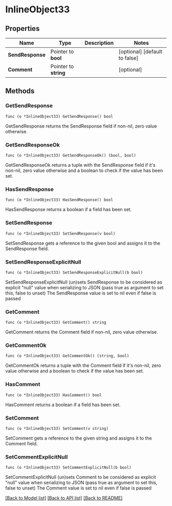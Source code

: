 # InlineObject33

## Properties

Name | Type | Description | Notes
------------ | ------------- | ------------- | -------------
**SendResponse** | Pointer to **bool** |  | [optional] [default to false]
**Comment** | Pointer to **string** |  | [optional] 

## Methods

### GetSendResponse

`func (o *InlineObject33) GetSendResponse() bool`

GetSendResponse returns the SendResponse field if non-nil, zero value otherwise.

### GetSendResponseOk

`func (o *InlineObject33) GetSendResponseOk() (bool, bool)`

GetSendResponseOk returns a tuple with the SendResponse field if it's non-nil, zero value otherwise
and a boolean to check if the value has been set.

### HasSendResponse

`func (o *InlineObject33) HasSendResponse() bool`

HasSendResponse returns a boolean if a field has been set.

### SetSendResponse

`func (o *InlineObject33) SetSendResponse(v bool)`

SetSendResponse gets a reference to the given bool and assigns it to the SendResponse field.

### SetSendResponseExplicitNull

`func (o *InlineObject33) SetSendResponseExplicitNull(b bool)`

SetSendResponseExplicitNull (un)sets SendResponse to be considered as explicit "null" value
when serializing to JSON (pass true as argument to set this, false to unset)
The SendResponse value is set to nil even if false is passed
### GetComment

`func (o *InlineObject33) GetComment() string`

GetComment returns the Comment field if non-nil, zero value otherwise.

### GetCommentOk

`func (o *InlineObject33) GetCommentOk() (string, bool)`

GetCommentOk returns a tuple with the Comment field if it's non-nil, zero value otherwise
and a boolean to check if the value has been set.

### HasComment

`func (o *InlineObject33) HasComment() bool`

HasComment returns a boolean if a field has been set.

### SetComment

`func (o *InlineObject33) SetComment(v string)`

SetComment gets a reference to the given string and assigns it to the Comment field.

### SetCommentExplicitNull

`func (o *InlineObject33) SetCommentExplicitNull(b bool)`

SetCommentExplicitNull (un)sets Comment to be considered as explicit "null" value
when serializing to JSON (pass true as argument to set this, false to unset)
The Comment value is set to nil even if false is passed

[[Back to Model list]](../README.md#documentation-for-models) [[Back to API list]](../README.md#documentation-for-api-endpoints) [[Back to README]](../README.md)


